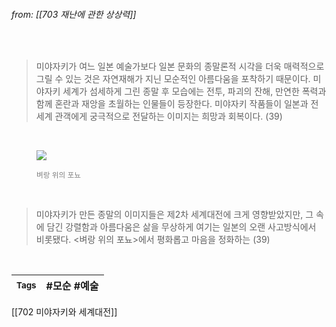
###### from: [[703 재난에 관한 상상력]]

<br/>

>미야자키가 여느 일본 예술가보다 일본 문화의 종말론적 시각을 더욱 매력적으로 그릴 수 있는 것은 자연재해가 지닌 모순적인 아름다움을 포착하기 때문이다. 미야자키 세계가 섬세하게 그린 종말 후 모습에는 전투, 파괴의 잔해, 만연한 폭력과 함께 혼란과 재앙을 초월하는 인물들이 등장한다. 미야자키 작품들이 일본과 전 세계 관객에게 궁극적으로 전달하는 이미지는 희망과 회복이다. (39)

<br/><figure>
<a href="https://wifflegif.com/gifs/160566-ponyo-on-the-cliff-by-the-sea-gif">
<img src="https://24.media.tumblr.com/16176e35e77737dc8f4f0eba69a75f7d/tumblr_mo1jjlRzwT1rks9x0o1_500.gif"></a>
<figcaption><font color="gray"><small> 벼랑 위의 포뇨 </small></font></figcaption>
</figure><br/>

>미야자키가 만든 종말의 이미지들은 제2차 세계대전에 크게 영향받았지만, 그 속에 담긴 강렬함과 아름다움은 삶을 무상하게 여기는 일본의 오랜 사고방식에서 비롯됐다. <벼랑 위의 포뇨>에서 평화롭고 마음을 정화하는 (39)

<br/>

| <small> Tags </small> | #모순 #예술  |
| --- | --- |

[[702 미야자키와 세계대전]]

